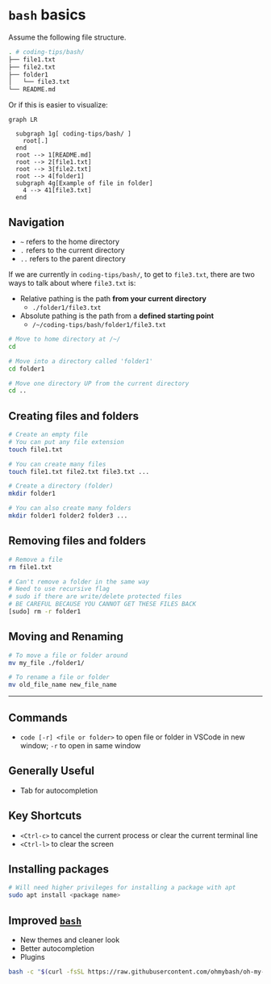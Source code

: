 # `bash` basics

Assume the following file structure.

```bash
. # coding-tips/bash/
├── file1.txt
├── file2.txt
├── folder1
│   └── file3.txt
└── README.md
```

Or if this is easier to visualize:

```mermaid
graph LR

  subgraph 1g[ coding-tips/bash/ ]
    root[.]
  end
  root --> 1[README.md]
  root --> 2[file1.txt]
  root --> 3[file2.txt]
  root --> 4[folder1]
  subgraph 4g[Example of file in folder]
    4 --> 41[file3.txt]
  end
```

## Navigation

- `~` refers to the home directory
- `.` refers to the current directory
- `..` refers to the parent directory

If we are currently in `coding-tips/bash/`, to get to `file3.txt`, there are two ways to talk about where `file3.txt` is:

- Relative pathing is the path **from your current directory**
  - `./folder1/file3.txt`
- Absolute pathing is the path from a **defined starting point**
  - `/~/coding-tips/bash/folder1/file3.txt`

```bash
# Move to home directory at /~/
cd

# Move into a directory called 'folder1'
cd folder1

# Move one directory UP from the current directory
cd ..
```

## Creating files and folders

```bash
# Create an empty file
# You can put any file extension
touch file1.txt

# You can create many files
touch file1.txt file2.txt file3.txt ...

# Create a directory (folder)
mkdir folder1

# You can also create many folders
mkdir folder1 folder2 folder3 ...
```

## Removing files and folders

```bash
# Remove a file
rm file1.txt

# Can't remove a folder in the same way
# Need to use recursive flag
# sudo if there are write/delete protected files
# BE CAREFUL BECAUSE YOU CANNOT GET THESE FILES BACK
[sudo] rm -r folder1
```

## Moving and Renaming

```bash
# To move a file or folder around
mv my_file ./folder1/

# To rename a file or folder
mv old_file_name new_file_name
```

---

## Commands

- `code [-r] <file or folder>` to open file or folder in VSCode in new window; `-r` to open in same window

## Generally Useful

- Tab for autocompletion

## Key Shortcuts

- `<Ctrl-c>` to cancel the current process or clear the current terminal line
- `<Ctrl-l>` to clear the screen

## Installing packages

```bash
# Will need higher privileges for installing a package with apt
sudo apt install <package name>
```

## Improved [`bash`](https://github.com/ohmybash/oh-my-bash)

- New themes and cleaner look
- Better autocompletion
- Plugins

```bash
bash -c "$(curl -fsSL https://raw.githubusercontent.com/ohmybash/oh-my-bash/master/tools/install.sh)"
```

